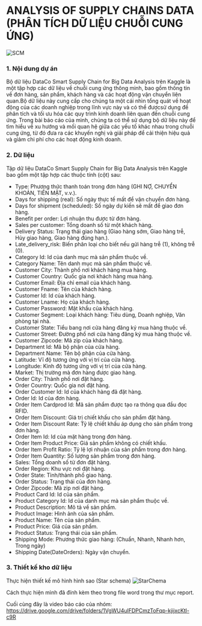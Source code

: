 # ANALYSIS OF SUPPLY CHAINS DATA (PHÂN TÍCH DỮ LIỆU CHUỖI CUNG ỨNG)

![SCM](https://github.com/lephuocyen20/Build-a-Data-Platform-with-Open-Source/assets/134000205/1ef6a5a4-d37d-49a5-9410-b67e85ec35de)

### 1. Nội dung dự án

Bộ dữ liệu DataCo Smart Supply Chain for Big Data Analysis trên Kaggle là một tập hợp các dữ liệu về chuỗi cung ứng thông minh,
bao gồm thông tin về đơn hàng, sản phẩm, khách hàng và các hoạt động vận chuyển liên quan.Bộ dữ liệu này cung cấp cho chúng ta
một cái nhìn tổng quát về hoạt động của các doanh nghiệp trong lĩnh vực này và có thể đượcsử dụng để phân tích và tối ưu hóa các quy trình kinh doanh
liên quan đến chuỗi cung ứng. Trong bài báo cáo của mình, chúng ta có thể sử dụng bộ dữ liệu này để tìm hiểu về xu hướng và mối quan hệ giữa các yếu tố
khác nhau trong chuỗi cung ứng, từ đó đưa ra các khuyến nghị và giải pháp để cải thiện hiệu quả và giảm chi phí cho các hoạt động kinh doanh.

### 2. Dữ liệu
Tập dữ liệu DataCo Smart Supply Chain for Big Data Analysis trên Kaggle bao gồm một tập hợp các thuộc tính (cột) sau:
-	Type: Phương thức thanh toán trong đơn hàng (GHI NỢ, CHUYỂN KHOẢN, TIỀN MẶT, v.v.).
-	Days for shipping (real): Số ngày thực tế mất để vận chuyển đơn hàng.
-	Days for shipment (scheduled): Số ngày dự kiến sẽ mất để giao đơn hàng.
-	Benefit per order: Lợi nhuận thu được từ đơn hàng.
-	Sales per customer: Tổng doanh số từ một khách hàng.
-	Delivery Status: Trạng thái giao hàng (Giao hàng sớm, Giao hàng trễ, Hủy giao hàng, Giao hàng đúng hạn.).
-	Late_delivery_risk: Biến phân loại cho biết nếu gửi hàng trễ (1), không trễ (0).
-	Category Id: Id của danh mục mà sản phẩm thuộc về.
-	Category Name: Tên danh mục mà sản phẩm thuộc về.
-	Customer City: Thành phố nơi khách hàng mua hàng.
-	Customer Country: Quốc gia nơi khách hàng mua hàng.
-	Customer Email: Địa chỉ email của khách hàng.
-	Customer Fname: Tên của khách hàng.
-	Customer Id: Id của khách hàng.
-	Customer Lname: Họ của khách hàng.
-	Customer Password: Mật khẩu của khách hàng.
-	Customer Segment: Loại khách hàng: Tiêu dùng, Doanh nghiệp, Văn phòng tại nhà.
-	Customer State: Tiểu bang nơi cửa hàng đăng ký mua hàng thuộc về.
-	Customer Street: Đường phố nơi cửa hàng đăng ký mua hàng thuộc về.
-	Customer Zipcode: Mã zip của khách hàng.
-	Department Id: Mã bộ phận của cửa hàng.
-	Department Name: Tên bộ phận của cửa hàng.
-	Latitude: Vĩ độ tương ứng với vị trí của cửa hàng.
-	Longitude: Kinh độ tương ứng với vị trí của cửa hàng.
-	Market: Thị trường mà đơn hàng được giao hàng.
-	Order City: Thành phố nơi đặt hàng.
-	Order Country: Quốc gia nơi đặt hàng.
-	Order Customer Id: Id của khách hàng đã đặt hàng.
-	Order Id: Id của đơn hàng.
-	Order Item Cardprod Id: Mã sản phẩm được tạo ra thông qua đầu đọc RFID.
-	Order Item Discount: Giá trị chiết khấu cho sản phẩm đặt hàng.
-	Order Item Discount Rate: Tỷ lệ chiết khấu áp dụng cho sản phẩm trong đơn hàng.
-	Order Item Id: Id của mặt hàng trong đơn hàng.
-	Order Item Product Price: Giá sản phẩm không có chiết khấu.
-	Order Item Profit Ratio: Tỷ lệ lợi nhuận của sản phẩm trong đơn hàng.
-	Order Item Quantity: Số lượng sản phẩm trong đơn hàng.
-	Sales: Tổng doanh số từ đơn đặt hàng.
-	Order Region: Khu vực nơi đặt hàng.
-	Order State: Tỉnh/thành phố giao hàng.
-	Order Status: Trạng thái của đơn hàng.
-	Order Zipcode: Mã zip nơi đặt hàng.
-	Product Card Id: Id của sản phẩm.
-	Product Category Id: Id của danh mục mà sản phẩm thuộc về.
-	Product Description: Mô tả về sản phẩm.
-	Product Image: Hình ảnh của sản phẩm.
-	Product Name: Tên của sản phẩm.
-	Product Price: Giá của sản phẩm.
-	Product Status: Trạng thái của sản phẩm.
-	Shipping Mode: Phương thức giao hàng: (Chuẩn, Nhanh, Nhanh hơn, Trong ngày)
-	Shipping Date(DateOrders): Ngày vận chuyển.

### 3. Thiết kế kho dữ liệu

Thực hiện thiết kế mô hình hình sao (Star schema)
![StarChema](https://github.com/lephuocyen20/Build-a-Data-Platform-with-Open-Source/assets/134000205/43f6af51-27ea-4ea8-9dce-8236c43fc04b)

Cách thực hiện mình đã đính kèm theo trong file word trong thư mục report.

Cuối cùng đây là video báo cáo của nhóm: https://drive.google.com/drive/folders/1VgWU4ulFDPCmzToFqp-kjijxcKtl-c9R
